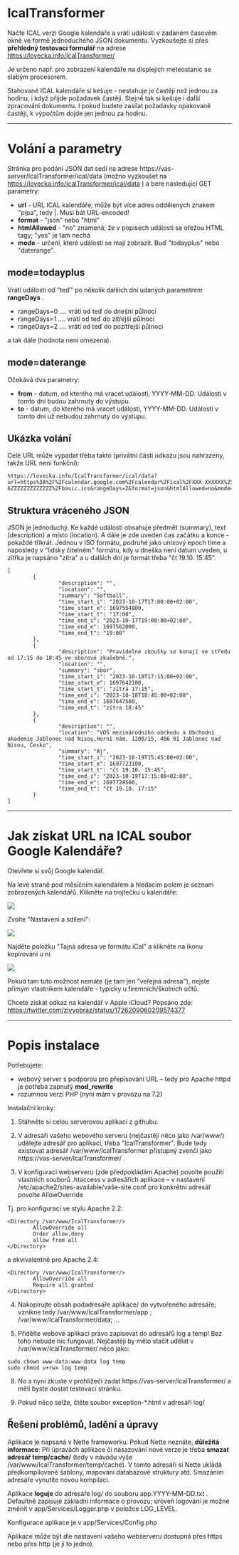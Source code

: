 # IcalTransformer

Načte ICAL verzi Google kalendáře a vrátí události v zadaném časovém okně ve formě jednoduchého JSON dokumentu.
Vyzkoušejte si přes **přehledný testovací formulář** na adrese https://lovecka.info/IcalTransformer/

Je určeno např. pro zobrazení kalendáře na displejích meteostanic se slabým procesorem.

Stahované ICAL kalendáře si kešuje - nestahuje je častěji než jednou za hodinu, i když přijde požadavek častěji. 
Stejně tak si kešuje i další zpracování dokumentu. 
I pokud budete zasílat požadavky opakovaně častěji, k výpočtům dojde jen jednou za hodinu.

---
# Volání a parametry

Stránka pro podání JSON dat sedí na adrese https://vas-server/IcalTransformer/ical/data
(možno vyzkoušet na https://lovecka.info/IcalTransformer/ical/data )
a bere následující GET parametry:

*  **url** - URL ICAL kalendáře; může být více adres oddělených znakem "pípa", tedy |. Musí bát URL-encoded!
*  **format** - "json" nebo "html"
*  **htmlAllowed** - "no" znamená, že v popisech události se ořežou HTML tagy; "yes" je tam nechá
*  **mode** - určení, které události se mají zobrazit. Buď "todayplus" nebo "daterange".

## mode=todayplus

Vrátí události od "teď" po několik dalších dní udaných parametrem **rangeDays** .
* rangeDays=0 .... vrátí od teď do dnešní půlnoci
* rangeDays=1 .... vrátí od teď do zítřejší půlnoci
* rangeDays=2 .... vrátí od teď do pozítřejší půlnoci

a tak dále (hodnota není omezena).

## mode=daterange

Očekává dva parametry:
* **from** - datum, od kterého má vracet události, YYYY-MM-DD. Události v tomto dni budou zahrnuty do výstupu.
* **to** - datum, do kterého má vracet události, YYYY-MM-DD. Události v tomto dni už nebudou zahrnuty do výstupu.


## Ukázka volání

Celé URL může vypadat třeba takto (privátní části odkazu jsou nahrazeny, takže URL není funkční):

```
https://lovecka.info/IcalTransformer/ical/data?url=https%3A%2F%2Fcalendar.google.com%2Fcalendar%2Fical%2FXXX.XXXXXX%2540gmail.com%2Fprivate-6ZZZZZZZZZZZZZ%2Fbasic.ics&rangeDays=2&format=json&htmlAllowed=no&mode=todayplus
```

## Struktura vráceného JSON

JSON je jednoduchý. Ke každé události obsahuje předmět (summary), text (description) a místo (location). A dále je zde uveden čas začátku a konce - pokaždé třikrát. Jednou v ISO formátu, podruhé jako unixový epoch time a naposledy v "lidsky čitelném" formátu, kdy u dneška není datum uveden, u zítřka je napsáno "zítra" a u dalších dní je formát třeba "čt 19.10. 15:45".

```
[
        {      
                "description": "",
                "location": "",
                "summary": "Softball",
                "time_start_i": "2023-10-17T17:00:00+02:00",
                "time_start_e": 1697554800,
                "time_start_t": "17:00",
                "time_end_i": "2023-10-17T19:00:00+02:00",
                "time_end_e": 1697562000,
                "time_end_t": "19:00"
        },
        {
                "description": "Pravidelné zkoušky se konají ve středu od 17:15 do 18:45 ve sborové zkušebně.",
                "location": "",
                "summary": "sbor",
                "time_start_i": "2023-10-18T17:15:00+02:00",
                "time_start_e": 1697642100,
                "time_start_t": "zítra 17:15",
                "time_end_i": "2023-10-18T18:45:00+02:00",
                "time_end_e": 1697647500,
                "time_end_t": "zítra 18:45"
        },
        {
                "description": "",
                "location": "VOŠ mezinárodního obchodu a Obchodní akademie Jablonec nad Nisou,Horní nám. 1200/15, 466 01 Jablonec nad Nisou, Česko",
                "summary": "Aj",
                "time_start_i": "2023-10-19T15:45:00+02:00",
                "time_start_e": 1697723100,
                "time_start_t": "čt 19.10. 15:45",
                "time_end_i": "2023-10-19T17:15:00+02:00",
                "time_end_e": 1697728500,
                "time_end_t": "čt 19.10. 17:15"
        }
]
```

---
# Jak získat URL na ICAL soubor Google Kalendáře?

Otevřete si svůj Google kalendář.

Na levé straně pod měsíčním kalendářem a hledacím polem je seznam zobrazených kalendářů. Klikněte na trojtečku u kalendáře:

![](www/img/c1.png)

Zvolte "Nastavení a sdílení":

![](www/img/c2.png)

Najděte položku "Tajná adresa ve formátu iCal" a klikněte na ikonu kopírování u ní.

![](www/img/c3.png)

Pokud tam tuto možnost nemáte (je tam jen "veřejná adresa"), nejste přímým vlastníkem kalendáře - typicky u firemních/školních účtů.


Chcete získat odkaz na kalendář v Apple iCloud? Popsáno zde: https://twitter.com/zivyobraz/status/1726209060209574377 


---
# Popis instalace

Potřebujete:

* webový server s podporou pro přepisování URL – tedy pro Apache httpd je potřeba zapnutý **mod_rewrite**
* rozumnou verzi PHP (nyní mám v provozu na 7.2)

Instalační kroky:

1) Stáhněte si celou serverovou aplikaci z githubu.

2) V adresáři vašeho webového serveru (nejčastěji něco jako /var/www/) udělejte adresář pro aplikaci, třeba "IcalTransformer". Bude tedy existovat adresář /var/www/IcalTransformer přístupný zvenčí jako https://vas-server/IcalTransformer/ .

3) V konfiguraci webserveru (zde předpokládám Apache) povolte použití vlastních souborů .htaccess v adresářích aplikace – v nastavení /etc/apache2/sites-available/vaše-site.conf pro konkrétní adresář povolte AllowOverride

Tj. pro konfiguraci ve stylu Apache 2.2:
```
<Directory /var/www/IcalTransformer/>
        AllowOverride all
        Order allow,deny
        allow from all
</Directory>
```
a ekvivalentně pro Apache 2.4:
```
<Directory /var/www/IcalTransformer/>
        AllowOverride all
        Require all granted
</Directory>
```


4) Nakopírujte obsah podadresáře aplikace/ do vytvořeného adresáře; vznikne tedy /var/www/IcalTransformer/app ; /var/www/IcalTransformer/data; ...

5) Přidělte webové aplikaci právo zapisovat do adresářů log a temp! Bez toho nebude nic fungovat. Nejčastěji by mělo stačit udělat v /var/www/IcalTransformer/ něco jako:

```
sudo chown www-data:www-data log temp
sudo chmod u+rwx log temp
```

8) No a nyní zkuste v prohlížeči zadat https://vas-server/IcalTransformer/  a měli byste dostat testovací stránku.

9) Pokud něco selže, čtěte soubor exception-*.html  v adresáři log/ 



## Řešení problémů, ladění a úpravy

Aplikace je napsaná v Nette frameworku. Pokud Nette neznáte, **důležitá informace**: Při úpravách aplikace či nasazování nové verze je třeba **smazat adresář temp/cache/** (tedy v návodu výše /var/www/IcalTransformer/temp/cache). V tomto adresáři si Nette ukládá předkompilované šablony, mapování databázové struktury atd. Smazáním adresáře vynutíte novou kompilaci.

Aplikace **loguje** do adresáře log/ do souboru app.YYYY-MM-DD.txt . Defaultně zapisuje základní informace o provozu; úroveň logování je možné změnit v app/Services/Logger.php v položce LOG_LEVEL.

Konfigurace aplikace je v app/Services/Config.php

Aplikace může být dle nastavení vašeho webserveru dostupná přes https nebo přes http (je jí to jedno).
